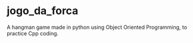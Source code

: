 # jogo_da_forca
A hangman game made in python using Object Oriented Programming, to practice Cpp coding.
